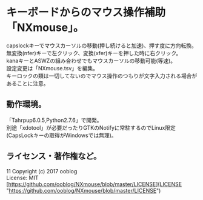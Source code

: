 # キーボードからのマウス操作補助「NXmouse」。

capslockキーでマウスカーソルの移動(押し続けると加速)、押す度に方向転換。  
無変換(nfer)キーで左クリック、変換(xfer)キーを押した時に右クリック。  
kanaキーとASWZの組み合わせでもマウスカーソルの移動可能(等速)。  
設定変更は「NXmouse.tsv」を編集。  
キーロックの類は一切してないのでマウス操作のつもりが文字入力される場合があることに注意。  


## 動作環境。

「Tahrpup6.0.5,Python2.7.6」で開発。  
別途「xdotool」が必要だったりGTKのNotifyに常駐するのでLinux限定(CapsLockキーの取得がWindowsでは無理)。  


## ライセンス・著作権など。
11
Copyright (c) 2017 ooblog  
License: MIT  
[https://github.com/ooblog/NXmouse/blob/master/LICENSE](LICENSE "https://github.com/ooblog/NXmouse/blob/master/LICENSE")  

